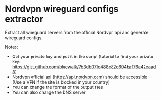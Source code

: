 # Nordvpn wireguard configs extractor
Extract all wireguard servers from the official Nordvpn api and generate wireguard configs.

Notes:
- Get your private key and put it in the script (tutorial to find your private key: https://gist.github.com/bluewalk/7b3db071c488c82c604baf76a42eaad3)
- Nordvpn official api (https://api.nordvpn.com) should be accessible (Use a VPN if the site is blocked in your country)
- You can change the format of the output files
- You can also change the DNS server